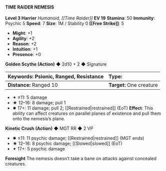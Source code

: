 #### TIME RAIDER NEMESIS

**Level 3 Harrier**
*Humanoid, [[Time Raider]]*
**EV 19**
**Stamina**: 50
**Immunity**: Psychic 5
**Speed**: 7
**Size**: 1M / Stability 0
**[[Free Strike]]**: 5

- **Might**: +1
- **Agility**: +2
- **Reason**: +2
- **Intuition**: +1
- **Presence**: +0

**Golden Scythe (Action)** ◆ 2d10 + 2 ◆ Signature

| **Keywords:** Psionic, Ranged, Resistance | **Type:**                |
| :---------------------------------------- | :----------------------- |
| **Distance:** Ranged 10                   | **Target:** One creature |

- ✦ ≤11: 5 damage
- ★ 12–16: 8 damage; pull 1
- ✸ 17+: 11 damage; pull 2; [[Restrained|restrained]] (EoT)
  **Effect**: This ability can affect creatures on parallel planes of existence and pull them onto the nemesis’s plane.

**Kinetic Crush (Action)** ◆ MGT RR ◆ 2 VP

- ✸ ≤11: 11 psychic damage; [[Restrained|restrained]] (MGT ends)
- ★ 12–16: 8 psychic damage; [[Slowed|slowed]] (EoT)
- ✦ 17+: 5 psychic damage

**Foresight**
The nemesis doesn’t take a bane on attacks against concealed creatures.
